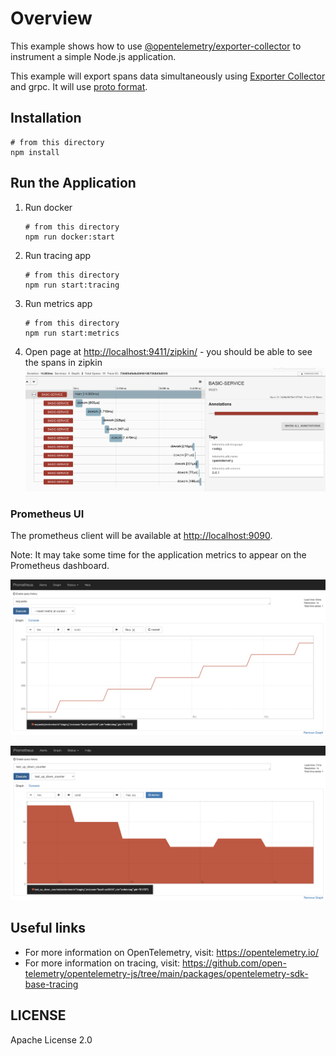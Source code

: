 # Overview

This example shows how to use [@opentelemetry/exporter-collector](https://github.com/open-telemetry/opentelemetry-js/tree/main/packages/opentelemetry-exporter-collector) to instrument a simple Node.js application.

This example will export spans data simultaneously using [Exporter Collector](https://github.com/open-telemetry/opentelemetry-js/tree/main/packages/opentelemetry-exporter-collector) and grpc. It will use [proto format](https://github.com/open-telemetry/opentelemetry-proto).

## Installation

```shell script
# from this directory
npm install
```

## Run the Application

1. Run docker

    ```shell script
    # from this directory
    npm run docker:start
    ```

2. Run tracing app

    ```shell script
    # from this directory
    npm run start:tracing
    ```

3. Run metrics app

    ```shell script
    # from this directory
    npm run start:metrics
    ```

4. Open page at <http://localhost:9411/zipkin/> -  you should be able to see the spans in zipkin
![Screenshot of the running example](images/spans.png)

### Prometheus UI

The prometheus client will be available at <http://localhost:9090>.

Note: It may take some time for the application metrics to appear on the Prometheus dashboard.

<p align="center"><img src="../prometheus/images/prom-counter.png?raw=true"/></p>
<p align="center"><img src="../prometheus/images/prom-updowncounter.png?raw=true"/></p>

## Useful links

- For more information on OpenTelemetry, visit: <https://opentelemetry.io/>
- For more information on tracing, visit: <https://github.com/open-telemetry/opentelemetry-js/tree/main/packages/opentelemetry-sdk-base-tracing>

## LICENSE

Apache License 2.0
